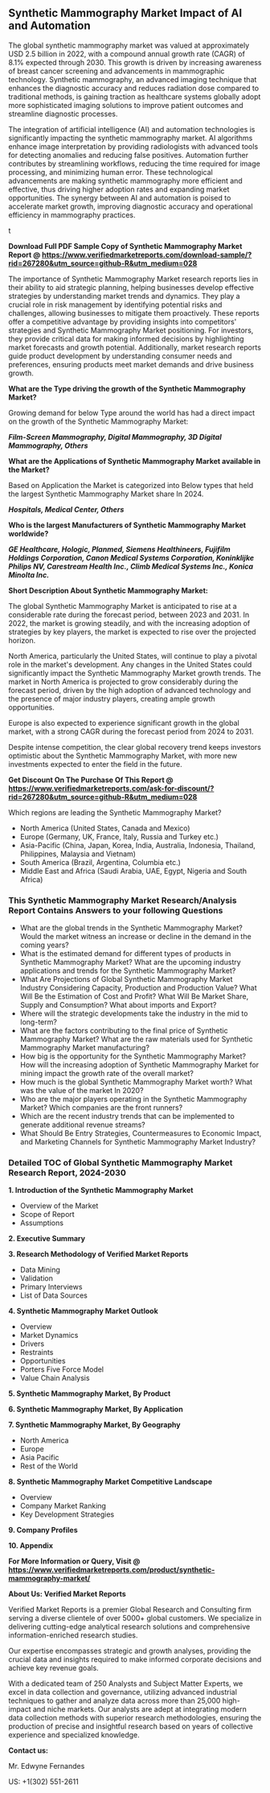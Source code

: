 <h2>Synthetic Mammography Market Impact of AI and Automation</h2><p>The global synthetic mammography market was valued at approximately USD 2.5 billion in 2022, with a compound annual growth rate (CAGR) of 8.1% expected through 2030. This growth is driven by increasing awareness of breast cancer screening and advancements in mammographic technology. Synthetic mammography, an advanced imaging technique that enhances the diagnostic accuracy and reduces radiation dose compared to traditional methods, is gaining traction as healthcare systems globally adopt more sophisticated imaging solutions to improve patient outcomes and streamline diagnostic processes.</p><p>The integration of artificial intelligence (AI) and automation technologies is significantly impacting the synthetic mammography market. AI algorithms enhance image interpretation by providing radiologists with advanced tools for detecting anomalies and reducing false positives. Automation further contributes by streamlining workflows, reducing the time required for image processing, and minimizing human error. These technological advancements are making synthetic mammography more efficient and effective, thus driving higher adoption rates and expanding market opportunities. The synergy between AI and automation is poised to accelerate market growth, improving diagnostic accuracy and operational efficiency in mammography practices.</p>t</p><p id="" class=""><strong>Download Full PDF Sample Copy of Synthetic Mammography Market Report @ <a href="https://www.verifiedmarketreports.com/download-sample/?rid=267280&utm_source=github-R&utm_medium=028" target="_blank">https://www.verifiedmarketreports.com/download-sample/?rid=267280&utm_source=github-R&utm_medium=028</a></strong></p><p>The importance of&nbsp;Synthetic Mammography Market research reports lies in their ability to aid strategic planning, helping businesses develop effective strategies by understanding market trends and dynamics. They play a crucial role in risk management by identifying potential risks and challenges, allowing businesses to mitigate them proactively. These reports offer a competitive advantage by providing insights into competitors' strategies and Synthetic Mammography Market positioning. For investors, they provide critical data for making informed decisions by highlighting market forecasts and growth potential. Additionally, market research reports guide product development by understanding consumer needs and preferences, ensuring products meet market demands and drive business growth.</p><p><strong>What are the&nbsp;Type driving the growth of the Synthetic Mammography Market?</strong></p><p id="" class="">Growing demand for below Type around the world has had a direct impact on the growth of the Synthetic Mammography Market:</p><em><strong>Film-Screen Mammography, Digital Mammography, 3D Digital Mammography, Others</strong></em></p><strong>What are the&nbsp;Applications&nbsp;of Synthetic Mammography Market available in the Market?</strong></p><p id="" class="">Based on Application the Market is categorized into Below types that held the largest Synthetic Mammography Market share In 2024.</p><em><strong>Hospitals, Medical Center, Others</strong></em></p><strong>Who is the largest Manufacturers of Synthetic Mammography Market worldwide?</strong></p><p><em><strong>GE Healthcare, Hologic, Planmed, Siemens Healthineers, Fujifilm Holdings Corporation, Canon Medical Systems Corporation, Koninklijke Philips NV, Carestream Health Inc., Climb Medical Systems Inc., Konica Minolta Inc.</strong></em></p><p id="" class=""><strong>Short Description About Synthetic Mammography Market:</strong></p><p>The global Synthetic Mammography Market is anticipated to rise at a considerable rate during the forecast period, between 2023 and 2031. In 2022, the market is growing steadily, and with the increasing adoption of strategies by key players, the market is expected to rise over the projected horizon.</p><p>North America, particularly the United States, will continue to play a pivotal role in the market's development. Any changes in the United States could significantly impact the Synthetic Mammography Market growth trends. The market in North America is projected to grow considerably during the forecast period, driven by the high adoption of advanced technology and the presence of major industry players, creating ample growth opportunities.</p><p>Europe is also expected to experience significant growth in the global market, with a strong CAGR during the forecast period from 2024 to 2031.</p><p>Despite intense competition, the clear global recovery trend keeps investors optimistic about the Synthetic Mammography Market, with more new investments expected to enter the field in the future.</p><p id="" class=""><strong>Get Discount On The Purchase Of This Report @ <a href="https://www.verifiedmarketreports.com/ask-for-discount/?rid=267280&utm_source=github-R&utm_medium=028" target="_blank">https://www.verifiedmarketreports.com/ask-for-discount/?rid=267280&utm_source=github-R&utm_medium=028</a></strong></p>Which regions are leading the Synthetic Mammography Market?</p><ul><li>North America (United States, Canada and Mexico)</li><li>Europe (Germany, UK, France, Italy, Russia and Turkey etc.)</li><li>Asia-Pacific (China, Japan, Korea, India, Australia, Indonesia, Thailand, Philippines, Malaysia and Vietnam)</li><li>South America (Brazil, Argentina, Columbia etc.)</li><li>Middle East and Africa (Saudi Arabia, UAE, Egypt, Nigeria and South Africa)</li></ul><h3 id="" class="">This Synthetic Mammography Market Research/Analysis Report Contains Answers to your following Questions</h3><ul><li>What are the global trends in the Synthetic Mammography Market? Would the market witness an increase or decline in the demand in the coming years?</li><li>What is the estimated demand for different types of products in Synthetic Mammography Market? What are the upcoming industry applications and trends for the Synthetic Mammography Market?</li><li>What Are Projections of Global Synthetic Mammography Market Industry Considering Capacity, Production and Production Value? What Will Be the Estimation of Cost and Profit? What Will Be Market Share, Supply and Consumption? What about imports and Export?</li><li>Where will the strategic developments take the industry in the mid to long-term?</li><li>What are the factors contributing to the final price of Synthetic Mammography Market? What are the raw materials used for Synthetic Mammography Market manufacturing?</li><li>How big is the opportunity for the Synthetic Mammography Market? How will the increasing adoption of Synthetic Mammography Market for mining impact the growth rate of the overall market?</li><li>How much is the global Synthetic Mammography Market worth? What was the value of the market In 2020?</li><li>Who are the major players operating in the Synthetic Mammography Market? Which companies are the front runners?</li><li>Which are the recent industry trends that can be implemented to generate additional revenue streams?</li><li>What Should Be Entry Strategies, Countermeasures to Economic Impact, and Marketing Channels for Synthetic Mammography Market Industry?</li></ul><h3 id="" class="">Detailed TOC of Global Synthetic Mammography Market Research Report, 2024-2030</h3><p id="" class=""><strong>1. Introduction of the Synthetic Mammography Market</strong></p><ul><li>Overview of the Market</li><li>Scope of Report</li><li>Assumptions</li></ul><p id="" class=""><strong>2. Executive Summary</strong></p><p id="" class=""><strong>3. Research Methodology of Verified Market Reports</strong></p><ul><li>Data Mining</li><li>Validation</li><li>Primary Interviews</li><li>List of Data Sources</li></ul><p id="" class=""><strong>4. Synthetic Mammography Market Outlook</strong></p><ul><li>Overview</li><li>Market Dynamics</li><li>Drivers</li><li>Restraints</li><li>Opportunities</li><li>Porters Five Force Model</li><li>Value Chain Analysis</li></ul><p id="" class=""><strong>5. Synthetic Mammography Market, By Product</strong></p><p id="" class=""><strong>6. Synthetic Mammography Market, By Application</strong></p><p id="" class=""><strong>7. Synthetic Mammography Market, By Geography</strong></p><ul><li>North America</li><li>Europe</li><li>Asia Pacific</li><li>Rest of the World</li></ul><p id="" class=""><strong>8. Synthetic Mammography Market Competitive Landscape</strong></p><ul><li>Overview</li><li>Company Market Ranking</li><li>Key Development Strategies</li></ul><p id="" class=""><strong>9. Company Profiles</strong></p><p id="" class=""><strong>10. Appendix</strong></p><p id="" class=""><strong>For More Information or Query, Visit @ <a href="https://www.verifiedmarketreports.com/product/synthetic-mammography-market/" target="_blank">https://www.verifiedmarketreports.com/product/synthetic-mammography-market/</a></strong></p><p id="" class=""><strong>About Us: Verified Market Reports</strong></p><p id="" class="">Verified Market Reports is a premier Global Research and Consulting firm serving a diverse clientele of over 5000+ global customers. We specialize in delivering cutting-edge analytical research solutions and comprehensive information-enriched research studies.</p><p id="" class="">Our expertise encompasses strategic and growth analyses, providing the crucial data and insights required to make informed corporate decisions and achieve key revenue goals.</p><p id="" class="">With a dedicated team of 250 Analysts and Subject Matter Experts, we excel in data collection and governance, utilizing advanced industrial techniques to gather and analyze data across more than 25,000 high-impact and niche markets. Our analysts are adept at integrating modern data collection methods with superior research methodologies, ensuring the production of precise and insightful research based on years of collective experience and specialized knowledge.</p><p id="" class=""><strong>Contact us:</strong></p><p id="" class="">Mr. Edwyne Fernandes</p><p id="" class="">US: +1(302) 551-2611</p>
